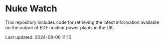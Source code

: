 # Nuke Watch

This repository includes code for retrieving the latest information available on the output of EDF nuclear power plants in the UK.

Last updated: 2024-08-06 11:10